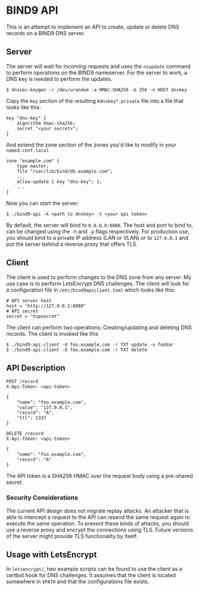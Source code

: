 # BIND9 API

This is an attempt to implement an API to create, update or delete DNS records
on a BIND9 DNS server.

## Server

The server will wait for incoming requests and uses the `nsupdate` command to
perform operations on the BIND9 nameserver. For the server to work, a DNS key is
needed to perform the updates.

```
$ dnssec-keygen -r /dev/urandom -a HMAC-SHA256 -b 256 -n HOST dnskey
```

Copy the `Key` section of the resulting `Kdnskey*.private` file into a file that
looks like this:

```
key "dns-key" {
    algorithm hmac-sha256;
    secret "<your secret>";
}
```

And extend the zone section of the zones you'd like to modify in your
`named.conf.local`

```
zone "example.com" {
    type master;
    file "/var/lib/bind/db.example.com";
    ...
    allow-update { key "dns-key"; };
    ...
}
```

Now you can start the server:

```
$ ./bind9-api -k <path to dnskey> -t <your api token>
```

By default, the server will bind to `0.0.0.0:8000`. The host and port to bind
to, can be changed using the `-h` and `-p` flags respectively. For production
use, you should bind to a private IP address (LAN or VLAN) or to `127.0.0.1` and
put the server behind a reverse proxy that offers TLS.

## Client

The client is used to perform changes to the DNS zone from any server. My use
case is to perform LetsEncrypt DNS challenges. The client will look for a
configuration file in `/etc/bind9apiclient.toml` which looks like this:

```
# API server host
host = "http://127.0.0.1:8080"
# API secret
secret = "topsecret"
```

The client can perform two operations: Creating/updating and deleting DNS
records. The client is invoked like this

```
$ ./bind9-api-client -d foo.example.com -r TXT update -v foobar
$ ./bind9-api-client -d foo.example.com -r TXT delete
```

## API Description

```
POST /record
X-Api-Token: <api-token>

{
    "name": "foo.example.com",
    "value": "127.0.0.1",
    "record": "A",
    "ttl": 1337
}
```

```
DELETE /record
X-Api-Token: <api-token>

{
    "name": "foo.example.com",
    "record": "A"
}
```

The API token is a SHA256 HMAC over the request body using a pre-shared secret.

### Security Considerations

The current API design does not migrate replay attacks. An attacker that is able
to intercept a request to the API can resend the same request again to execute
the same operation.  To prevent these kinds of attacks, you should use a reverse
proxy and encrypt the connections using TLS. Future versions of the server might
provide TLS functionality by itself.

## Usage with LetsEncrypt

In `letsencrypt/`, two example scripts can be found to use the client as a
certbot hook for DNS challenges. It assumes that the client is located somewhere
in `$PATH` and that the configurations file exists.
